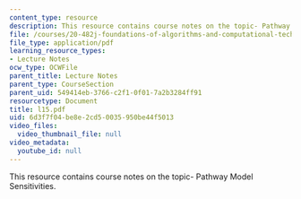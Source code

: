 ```yaml
---
content_type: resource
description: This resource contains course notes on the topic- Pathway Model Sensitivities.
file: /courses/20-482j-foundations-of-algorithms-and-computational-techniques-in-systems-biology-spring-2006/6d3f7f04be8e2cd50035950be44f5013_l15.pdf
file_type: application/pdf
learning_resource_types:
- Lecture Notes
ocw_type: OCWFile
parent_title: Lecture Notes
parent_type: CourseSection
parent_uid: 549414eb-3766-c2f1-0f01-7a2b3284ff91
resourcetype: Document
title: l15.pdf
uid: 6d3f7f04-be8e-2cd5-0035-950be44f5013
video_files:
  video_thumbnail_file: null
video_metadata:
  youtube_id: null
---
```

This resource contains course notes on the topic- Pathway Model Sensitivities.

